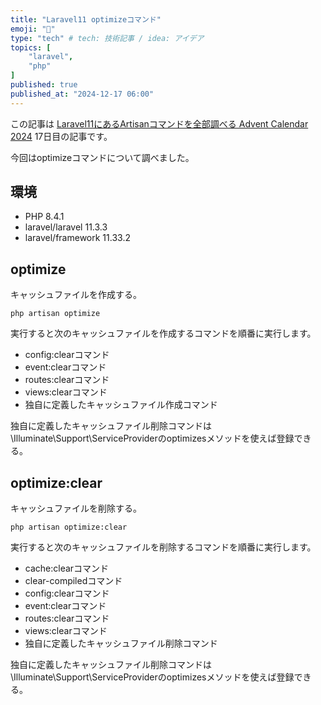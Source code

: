 ```yaml
---
title: "Laravel11 optimizeコマンド"
emoji: "🥝"
type: "tech" # tech: 技術記事 / idea: アイデア
topics: [
    "laravel",
    "php"
]
published: true
published_at: "2024-12-17 06:00"
---
```


この記事は [Laravel11にあるArtisanコマンドを全部調べる Advent Calendar 2024](https://adventar.org/calendars/10674) 17日目の記事です。

今回はoptimizeコマンドについて調べました。

## 環境

- PHP 8.4.1
- laravel/laravel 11.3.3
- laravel/framework 11.33.2

## optimize

キャッシュファイルを作成する。

```
php artisan optimize
```

実行すると次のキャッシュファイルを作成するコマンドを順番に実行します。

- config:clearコマンド
- event:clearコマンド
- routes:clearコマンド
- views:clearコマンド
- 独自に定義したキャッシュファイル作成コマンド

独自に定義したキャッシュファイル削除コマンドは\Illuminate\Support\ServiceProviderのoptimizesメソッドを使えば登録できる。

## optimize:clear

キャッシュファイルを削除する。

```
php artisan optimize:clear
```

実行すると次のキャッシュファイルを削除するコマンドを順番に実行します。

- cache:clearコマンド
- clear-compiledコマンド
- config:clearコマンド
- event:clearコマンド
- routes:clearコマンド
- views:clearコマンド
- 独自に定義したキャッシュファイル削除コマンド

独自に定義したキャッシュファイル削除コマンドは\Illuminate\Support\ServiceProviderのoptimizesメソッドを使えば登録できる。
